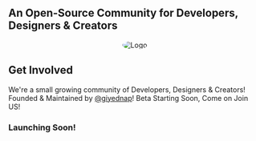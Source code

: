 ## An Open-Source Community for Developers, Designers & Creators

<p align="center">
  <img src="https://github.com/gaurtvin.png" alt="Logo" height="auto" width="auto" style="border-radius:50%"/>
</p>

## Get Involved
We're a small growing community of Developers, Designers & Creators! Founded & Maintained by [@giyednap](https://twitter.com/giyednap)! Beta Starting Soon, Come on Join US!

### Launching Soon!


